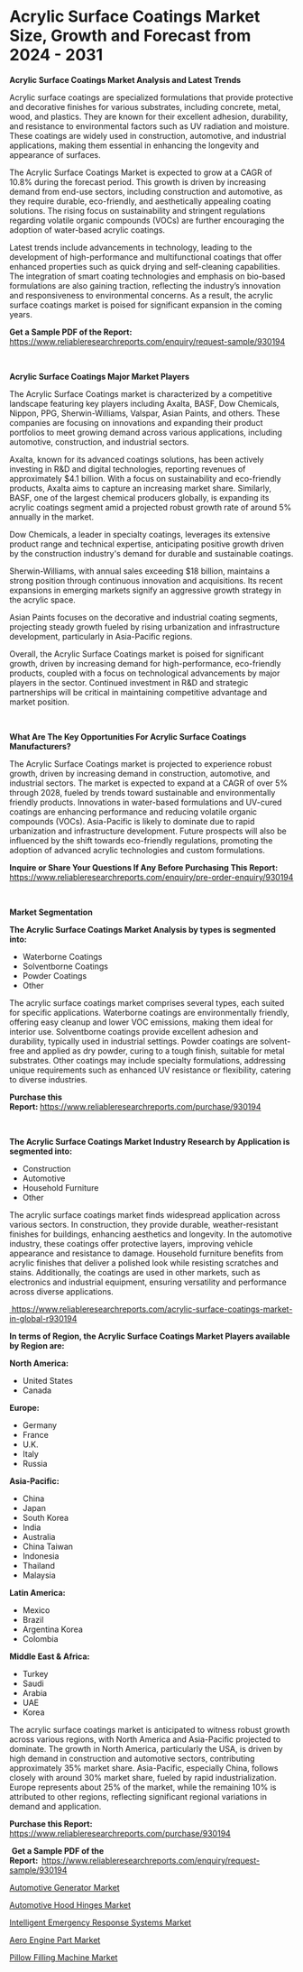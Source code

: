 <p><h1>Acrylic Surface Coatings Market Size, Growth and Forecast from 2024 - 2031</h1></p><p><strong>Acrylic Surface Coatings Market Analysis and Latest Trends</strong></p>
<p><p>Acrylic surface coatings are specialized formulations that provide protective and decorative finishes for various substrates, including concrete, metal, wood, and plastics. They are known for their excellent adhesion, durability, and resistance to environmental factors such as UV radiation and moisture. These coatings are widely used in construction, automotive, and industrial applications, making them essential in enhancing the longevity and appearance of surfaces.</p><p>The Acrylic Surface Coatings Market is expected to grow at a CAGR of 10.8% during the forecast period. This growth is driven by increasing demand from end-use sectors, including construction and automotive, as they require durable, eco-friendly, and aesthetically appealing coating solutions. The rising focus on sustainability and stringent regulations regarding volatile organic compounds (VOCs) are further encouraging the adoption of water-based acrylic coatings.</p><p>Latest trends include advancements in technology, leading to the development of high-performance and multifunctional coatings that offer enhanced properties such as quick drying and self-cleaning capabilities. The integration of smart coating technologies and emphasis on bio-based formulations are also gaining traction, reflecting the industry’s innovation and responsiveness to environmental concerns. As a result, the acrylic surface coatings market is poised for significant expansion in the coming years.</p></p>
<p><strong>Get a Sample PDF of the Report:&nbsp;</strong> <a href="https://www.reliableresearchreports.com/enquiry/request-sample/930194">https://www.reliableresearchreports.com/enquiry/request-sample/930194</a></p>
<p>&nbsp;</p>
<p><strong>Acrylic Surface Coatings Major Market Players</strong></p>
<p><p>The Acrylic Surface Coatings market is characterized by a competitive landscape featuring key players including Axalta, BASF, Dow Chemicals, Nippon, PPG, Sherwin-Williams, Valspar, Asian Paints, and others. These companies are focusing on innovations and expanding their product portfolios to meet growing demand across various applications, including automotive, construction, and industrial sectors.</p><p>Axalta, known for its advanced coatings solutions, has been actively investing in R&D and digital technologies, reporting revenues of approximately $4.1 billion. With a focus on sustainability and eco-friendly products, Axalta aims to capture an increasing market share. Similarly, BASF, one of the largest chemical producers globally, is expanding its acrylic coatings segment amid a projected robust growth rate of around 5% annually in the market. </p><p>Dow Chemicals, a leader in specialty coatings, leverages its extensive product range and technical expertise, anticipating positive growth driven by the construction industry's demand for durable and sustainable coatings. </p><p>Sherwin-Williams, with annual sales exceeding $18 billion, maintains a strong position through continuous innovation and acquisitions. Its recent expansions in emerging markets signify an aggressive growth strategy in the acrylic space. </p><p>Asian Paints focuses on the decorative and industrial coating segments, projecting steady growth fueled by rising urbanization and infrastructure development, particularly in Asia-Pacific regions. </p><p>Overall, the Acrylic Surface Coatings market is poised for significant growth, driven by increasing demand for high-performance, eco-friendly products, coupled with a focus on technological advancements by major players in the sector. Continued investment in R&D and strategic partnerships will be critical in maintaining competitive advantage and market position.</p></p>
<p>&nbsp;</p>
<p><strong>What Are The Key Opportunities For Acrylic Surface Coatings Manufacturers?</strong></p>
<p><p>The Acrylic Surface Coatings market is projected to experience robust growth, driven by increasing demand in construction, automotive, and industrial sectors. The market is expected to expand at a CAGR of over 5% through 2028, fueled by trends toward sustainable and environmentally friendly products. Innovations in water-based formulations and UV-cured coatings are enhancing performance and reducing volatile organic compounds (VOCs). Asia-Pacific is likely to dominate due to rapid urbanization and infrastructure development. Future prospects will also be influenced by the shift towards eco-friendly regulations, promoting the adoption of advanced acrylic technologies and custom formulations.</p></p>
<p><strong>Inquire or Share Your Questions If Any Before Purchasing This Report:</strong> <a href="https://www.reliableresearchreports.com/enquiry/pre-order-enquiry/930194">https://www.reliableresearchreports.com/enquiry/pre-order-enquiry/930194</a></p>
<p>&nbsp;</p>
<p><strong>Market Segmentation</strong></p>
<p><strong>The Acrylic Surface Coatings Market Analysis by types is segmented into:</strong></p>
<p><ul><li>Waterborne Coatings</li><li>Solventborne Coatings</li><li>Powder Coatings</li><li>Other</li></ul></p>
<p><p>The acrylic surface coatings market comprises several types, each suited for specific applications. Waterborne coatings are environmentally friendly, offering easy cleanup and lower VOC emissions, making them ideal for interior use. Solventborne coatings provide excellent adhesion and durability, typically used in industrial settings. Powder coatings are solvent-free and applied as dry powder, curing to a tough finish, suitable for metal substrates. Other coatings may include specialty formulations, addressing unique requirements such as enhanced UV resistance or flexibility, catering to diverse industries.</p></p>
<p><strong>Purchase this Report:&nbsp;</strong><a href="https://www.reliableresearchreports.com/purchase/930194">https://www.reliableresearchreports.com/purchase/930194</a></p>
<p>&nbsp;</p>
<p><strong>The Acrylic Surface Coatings Market Industry Research by Application is segmented into:</strong></p>
<p><ul><li>Construction</li><li>Automotive</li><li>Household Furniture</li><li>Other</li></ul></p>
<p><p>The acrylic surface coatings market finds widespread application across various sectors. In construction, they provide durable, weather-resistant finishes for buildings, enhancing aesthetics and longevity. In the automotive industry, these coatings offer protective layers, improving vehicle appearance and resistance to damage. Household furniture benefits from acrylic finishes that deliver a polished look while resisting scratches and stains. Additionally, the coatings are used in other markets, such as electronics and industrial equipment, ensuring versatility and performance across diverse applications.</p></p>
<p><a href="https://www.reliableresearchreports.com/acrylic-surface-coatings-market-in-global-r930194">&nbsp;https://www.reliableresearchreports.com/acrylic-surface-coatings-market-in-global-r930194</a></p>
<p><strong>In terms of Region, the Acrylic Surface Coatings Market Players available by Region are:</strong></p>
<p>
    <p> <strong> North America: </strong>
        <ul>
            <li>United States</li>
            <li>Canada</li>
        </ul>
        </p> 
    <p> <strong> Europe: </strong>
        <ul>
            <li>Germany</li>
            <li>France</li>
            <li>U.K.</li>
            <li>Italy</li>
            <li>Russia</li>
        </ul>
        </p> 
    <p> <strong> Asia-Pacific: </strong>
        <ul>
            <li>China</li>
            <li>Japan</li>
            <li>South Korea</li>
            <li>India</li>
            <li>Australia</li>
            <li>China Taiwan</li>
            <li>Indonesia</li>
            <li>Thailand</li>
            <li>Malaysia</li>
        </ul>
        </p> 
    <p> <strong> Latin America: </strong>
        <ul>
            <li>Mexico</li>
            <li>Brazil</li>
            <li>Argentina Korea</li>
            <li>Colombia</li>
        </ul>
        </p> 
    <p> <strong> Middle East & Africa: </strong>
        <ul>
            <li>Turkey</li>
            <li>Saudi</li>
            <li>Arabia</li>
            <li>UAE</li>
            <li>Korea</li>
        </ul>
    </p>
    </p>
<p><p>The acrylic surface coatings market is anticipated to witness robust growth across various regions, with North America and Asia-Pacific projected to dominate. The growth in North America, particularly the USA, is driven by high demand in construction and automotive sectors, contributing approximately 35% market share. Asia-Pacific, especially China, follows closely with around 30% market share, fueled by rapid industrialization. Europe represents about 25% of the market, while the remaining 10% is attributed to other regions, reflecting significant regional variations in demand and application.</p></p>
<p><strong>Purchase this Report: </strong><a href="https://www.reliableresearchreports.com/purchase/930194">https://www.reliableresearchreports.com/purchase/930194</a></p>
<p>&nbsp;<strong>Get a Sample PDF of the Report:&nbsp;&nbsp;</strong><a href="https://www.reliableresearchreports.com/enquiry/request-sample/930194">https://www.reliableresearchreports.com/enquiry/request-sample/930194</a></p>
<p><strong></strong></p>
<p><p><a href="https://www.linkedin.com/pulse/global-automotive-generator-market-projected-grow-cagr-137-forcasted-g0fic?trackingId=7iBDdX1JS2SyyI2GmNfnCg%3D%3D">Automotive Generator Market</a></p><p><a href="https://www.linkedin.com/pulse/automotive-hood-hinges-market-overview-regional-outlook-competitive-skzjc?trackingId=FmDRqyzKRaKCz%2B85fWWNaA%3D%3D">Automotive Hood Hinges Market</a></p><p><a href="https://github.com/NargisHussain75/Market-Research-Report-List-1/blob/main/intelligent-emergency-response-systems-market.md">Intelligent Emergency Response Systems Market</a></p><p><a href="https://issuu.com/reportprime-2/docs/aero-engine-part-market-size-2030.p_a574b8fd0548a7">Aero Engine Part Market</a></p><p><a href="https://medium.com/@soloncarter1929/the-global-pillow-filling-machine-market-is-expected-to-witness-a-compound-annual-growth-rate-e1b8236bed6a">Pillow Filling Machine Market</a></p></p>